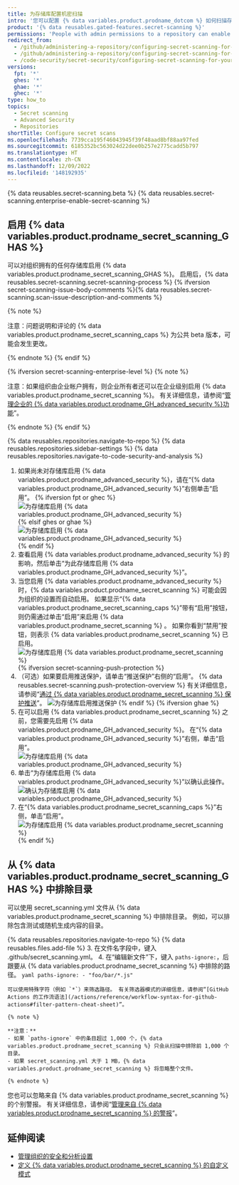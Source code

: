 ```yaml
---
title: 为存储库配置机密扫描
intro: '您可以配置 {% data variables.product.prodname_dotcom %} 如何扫描存储库以查找与高级安全模式匹配的机密。'
product: '{% data reusables.gated-features.secret-scanning %}'
permissions: 'People with admin permissions to a repository can enable {% data variables.product.prodname_secret_scanning_GHAS %} for the repository.'
redirect_from:
  - /github/administering-a-repository/configuring-secret-scanning-for-private-repositories
  - /github/administering-a-repository/configuring-secret-scanning-for-your-repositories
  - /code-security/secret-security/configuring-secret-scanning-for-your-repositories
versions:
  fpt: '*'
  ghes: '*'
  ghae: '*'
  ghec: '*'
type: how_to
topics:
  - Secret scanning
  - Advanced Security
  - Repositories
shortTitle: Configure secret scans
ms.openlocfilehash: 7739cca195f46043945f39f48aad8bf88aa97fed
ms.sourcegitcommit: 6185352bc563024d22dee0b257e2775cadd5b797
ms.translationtype: HT
ms.contentlocale: zh-CN
ms.lasthandoff: 12/09/2022
ms.locfileid: '148192935'
---
```

{% data reusables.secret-scanning.beta %} {% data reusables.secret-scanning.enterprise-enable-secret-scanning %}

## 启用 {% data variables.product.prodname_secret_scanning_GHAS %}

可以对组织拥有的任何存储库启用 {% data variables.product.prodname_secret_scanning_GHAS %}。 启用后，{% data reusables.secret-scanning.secret-scanning-process %} {% ifversion secret-scanning-issue-body-comments %}{% data reusables.secret-scanning.scan-issue-description-and-comments %}

{% note %}

注意：问题说明和评论的 {% data variables.product.prodname_secret_scanning_caps %} 为公共 beta 版本，可能会发生更改。

{% endnote %} {% endif %}

{% ifversion secret-scanning-enterprise-level %} {% note %}

注意：如果组织由企业帐户拥有，则企业所有者还可以在企业级别启用 {% data variables.product.prodname_secret_scanning %}。 有关详细信息，请参阅“[管理企业的 {% data variables.product.prodname_GH_advanced_security %}功能](/admin/code-security/managing-github-advanced-security-for-your-enterprise/managing-github-advanced-security-features-for-your-enterprise)”。

{% endnote %} {% endif %}

{% data reusables.repositories.navigate-to-repo %} {% data reusables.repositories.sidebar-settings %} {% data reusables.repositories.navigate-to-code-security-and-analysis %}
1. 如果尚未对存储库启用 {% data variables.product.prodname_advanced_security %}，请在“{% data variables.product.prodname_GH_advanced_security %}”右侧单击“启用”。
   {% ifversion fpt or ghec %}![为存储库启用 {% data variables.product.prodname_GH_advanced_security %}](/assets/images/help/repository/enable-ghas-dotcom.png) {% elsif ghes or ghae %}![为存储库启用 {% data variables.product.prodname_GH_advanced_security %}](/assets/images/enterprise/3.1/help/repository/enable-ghas.png){% endif %}
2. 查看启用 {% data variables.product.prodname_advanced_security %} 的影响，然后单击“为此存储库启用 {% data variables.product.prodname_GH_advanced_security %}”。
3. 当您启用 {% data variables.product.prodname_advanced_security %} 时，{% data variables.product.prodname_secret_scanning %} 可能会因为组织的设置而自动启用。 如果显示“{% data variables.product.prodname_secret_scanning_caps %}”带有“启用”按钮，则仍需通过单击“启用”来启用 {% data variables.product.prodname_secret_scanning %} 。 如果你看到“禁用”按钮，则表示 {% data variables.product.prodname_secret_scanning %} 已启用。 
   ![为存储库启用 {% data variables.product.prodname_secret_scanning %}](/assets/images/help/repository/enable-secret-scanning-dotcom.png) {% ifversion secret-scanning-push-protection %}
1. （可选）如果要启用推送保护，请单击“推送保护”右侧的“启用”。 {% data reusables.secret-scanning.push-protection-overview %} 有关详细信息，请参阅“[通过 {% data variables.product.prodname_secret_scanning %} 保护推送](/code-security/secret-scanning/protecting-pushes-with-secret-scanning)”。
   ![为存储库启用推送保护](/assets/images/help/repository/secret-scanning-enable-push-protection.png) {% endif %} {% ifversion ghae %}
1. 在可以启用 {% data variables.product.prodname_secret_scanning %} 之前，您需要先启用 {% data variables.product.prodname_GH_advanced_security %}。 在“{% data variables.product.prodname_GH_advanced_security %}”右侧，单击“启用”。
   ![为存储库启用 {% data variables.product.prodname_GH_advanced_security %}](/assets/images/enterprise/github-ae/repository/enable-ghas-ghae.png)
2. 单击“为存储库启用 {% data variables.product.prodname_GH_advanced_security %}”以确认此操作。
   ![确认为存储库启用 {% data variables.product.prodname_GH_advanced_security %}](/assets/images/enterprise/github-ae/repository/enable-ghas-confirmation-ghae.png)
3. 在“{% data variables.product.prodname_secret_scanning_caps %}”右侧，单击“启用”。
   ![为存储库启用 {% data variables.product.prodname_secret_scanning %}](/assets/images/enterprise/github-ae/repository/enable-secret-scanning-ghae.png) {% endif %}

## 从 {% data variables.product.prodname_secret_scanning_GHAS %} 中排除目录

可以使用 secret_scanning.yml 文件从 {% data variables.product.prodname_secret_scanning %} 中排除目录。 例如，可以排除包含测试或随机生成内容的目录。

{% data reusables.repositories.navigate-to-repo %} {% data reusables.files.add-file %}
3. 在文件名字段中，键入 .github/secret_scanning.yml。
4. 在“编辑新文件”下，键入 `paths-ignore:`，后跟要从 {% data variables.product.prodname_secret_scanning %} 中排除的路径。
    ``` yaml
    paths-ignore:
      - "foo/bar/*.js"
    ```
    
    可以使用特殊字符（例如 `*`）来筛选路径。 有关筛选器模式的详细信息，请参阅“[GitHub Actions 的工作流语法](/actions/reference/workflow-syntax-for-github-actions#filter-pattern-cheat-sheet)”。

    {% note %}
    
    **注意：**
    - 如果 `paths-ignore` 中的条目超过 1,000 个，{% data variables.product.prodname_secret_scanning %} 只会从扫描中排除前 1,000 个目录。
    - 如果 secret_scanning.yml 大于 1 MB，{% data variables.product.prodname_secret_scanning %} 将忽略整个文件。
    
    {% endnote %}

您也可以忽略来自 {% data variables.product.prodname_secret_scanning %} 的个别警报。 有关详细信息，请参阅“[管理来自 {% data variables.product.prodname_secret_scanning %} 的警报](/github/administering-a-repository/managing-alerts-from-secret-scanning#managing-secret-scanning-alerts)”。

## 延伸阅读

- [管理组织的安全和分析设置](/organizations/keeping-your-organization-secure/managing-security-and-analysis-settings-for-your-organization)
- [定义 {% data variables.product.prodname_secret_scanning %} 的自定义模式](/code-security/secret-security/defining-custom-patterns-for-secret-scanning)
